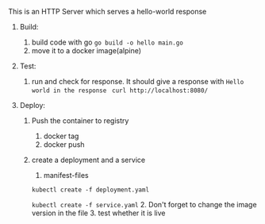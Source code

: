 This is an HTTP Server which serves a hello-world response


1. Build:
   1. build code with go
   `go build -o hello main.go`
   2. move it to a docker image(alpine)
   
   

2. Test:
   1. run and check for response. It should give a response with `Hello world in the response`
         ` curl http://localhost:8080/`
3. Deploy:
   1. Push the container to registry
      1. docker tag
      2. docker push
   2. create a deployment and a service
      1. manifest-files
      
      `kubectl create -f deployment.yaml`
   
      `kubectl create -f service.yaml`
      2. Don't forget to change the image version in the file
      3. test whether it is live